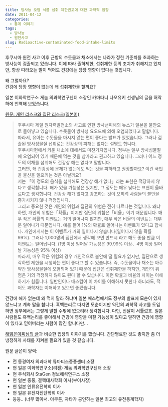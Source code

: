 ```yaml
---
title: 방사능 오염 식품 섭취 제한권고에 대한 과학적 입장
date: 2011-04-12
categories:
  - 통계 이야기
tags:
  - 방사능
  - 원전사고
slug: Radioactive-contaminated-food-intake-limits
---
```

후쿠시마 원전 사고 이후 근방의 수돗물과 채소에서는 나라가 정한 기준치를 초과하는 방사능이 검출되고 있습니다. 이에 따라 출하제한, 섭취제한 등의 조치가 취해지고 있지만, 항상 따라오는 말이 먹어도 건강에는 당장 영향이 없다는 것입니다.

왜 그럴까요?  
건강에 당장 영향이 없는데 왜 섭취제한을 할까요?

일본 이화학연구소 게놈 의과학연구센터 소장인 카마타니 나오유키 선생님의 글을 허락하에 번역해 보았습니다.  
  
[원문: 개인 리스크와 집단 리스크(일본어)][1]

> 후쿠시마 제일 원자력발전소의 사고로 인한 방사선피해의 뉴스가 일본을 불안으로 몰아넣고 있습니다. 수돗물이 방사성 요오드에 의해 오염되었다고 말합니다. 따라서, 유아는 수돗물을 마시지 않는 편이 좋다는 발표가 있었습니다. 그러나 검출된 방사성물질 섭취로는 건강상의 피해는 없다는 설명도 합니다.  
> 후쿠시마현에서 키운 채소에 대해서도 마찬가지입니다. 정부는 일부 방사성물질에 오염되어 있기 때문에 먹는 것을 삼가라고 권고하고 있습니다. 그러나 어느 정도의 야채를 섭취해도 건강상 해는 없다고 말합니다.  
> 그러면, 왜 건강상에 문제가 없는데도 먹는 것을 피하라고 권장할까요? 이건 국민을 불신을 일으키는 것은 아닐까요?  
> 저는 「이 정도의 음식을 섭취해도 건강상 해가 없다」라는 표현은 적당하지 않다고 생각합니다. 해가 있을 가능성은 있지만, 그 정도는 매우 낮다는 표현이 올바르다고 생각합니다. 건강상 해가 없다고 강조하는 것이 오히려 사람들의 불안을 증가시키지 않나 걱정입니다.  
> 그리고 중요한 것은 개인의 위험과 집단의 위험은 전혀 다르다는 것입니다. 왜냐하면, 개인의 위험은「확률」이지만 집단의 위험은「비율」이기 때문입니다. 매우 작은 확률의 이벤트는 거의 일어나지 않지만, 매우 작은 비율의 이벤트는 대부분 일어나기 때문입니다. 예를 들어 1%의 확률로 일어나는 이벤트가 있다고 합시다. 개인에게서는 이 이벤트가 거의 일어나지 않습니다(일어나지 않을 확률 99%). 그러나 1,000명의 집단에서 생각해 보면 반드시 라고 해도 좋을 만큼 이 이벤트는 일어납니다. (1명 이상 일어날 가능성은 99.99% 이상、4명 이상 일어날 가능성은 95% 이상)  
> 따라서, 매우 작은 위험의 경우 개인적으로 불안에 떨 필요가 없지만, 집단으로 생각하면 제한을 시행하는 편이 좋다고 할 수 있습니다. 즉, 수돗물이나 채소는 아주 약간 방사성물질에 오염되어 있기 때문에 집단은 섭취제한을 하지만, 개인의 위험은 거의 걱정하지 않아도 된다 할 수 있습니다. 이런 확률과 비율의 차이는 이해하기가 힘듭니다. 일반인이나 매스컴이 이 차이를 이해하지 못한다 하더라도, 적어도 과학자는 이해하고 있으면 좋겠습니다. 

건강에 해가 없는데 왜 먹지 말라 하냐며 일본 매스컴에서도 정부의 발표에 모순이 있지 않느냐고 계속 말을 합니다. 흑백논리로 따지면 모순이지만 약간의 과학적 사고를 도입하면 정부에서는 그렇게 말할 수밖에 없으리라 생각합니다. 다만, 전달이 서툴렀죠. 일본 사람들도 흑백논리를 좋아해서 건강에 영향을 미칠 가능성이 있다고 말하면 건강에 영향이 있다고 믿어버리는 사람이 많긴 합니다만&#8230;

[해맑은아찌님의 글][2]과 비슷한 입장의 이야기를 했습니다. 간단명료한 것도 좋지만 좀 더 냉정하게 사태를 지켜볼 필요가 있을 것 같습니다.

원문 글쓴이 양력:

*   전 동경여자 의과대학 류마티스중풍센터 소장
*   현 일본 이화학연구소(리켄) 게놈 의과학연구센터 소장
*   현 주식회사 StaGen 정보해석연구소 소장
*   현 일본 중풍, 결핵대사학회 이사(부이사장)
*   현 일본 인류유전학회 이사
*   현 일본 유전자진단학회 이사
*   등등.. (너무 많아서. 아무튼, 자타가 공인하는 일본 최고의 유전통계학자)

 [1]: http://www.tufu.or.jp/bbs/bbs019.html
 [2]: http://blog.daum.net/sadprince57/767
